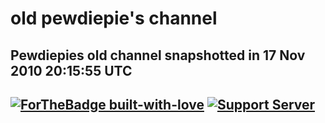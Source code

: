# old pewdiepie's channel
Pewdiepies old channel snapshotted in 17 Nov 2010 20:15:55 UTC
---
[![ForTheBadge built-with-love](http://ForTheBadge.com/images/badges/built-with-love.svg)](https://GitHub.com/Naereen/)
[![Support Server](https://img.shields.io/discord/591914197219016707.svg?label=Discord&logo=Discord&colorB=7289da&style=for-the-badge)](https://discord.gg/yfu3ywP)
---
